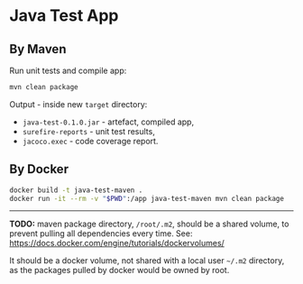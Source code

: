 # Java Test App

## By Maven

Run unit tests and compile app:

```bash
mvn clean package
```

Output - inside new `target` directory:

* `java-test-0.1.0.jar` - artefact, compiled app,
* `surefire-reports` - unit test results,
* `jacoco.exec` - code coverage report.

## By Docker

```bash
docker build -t java-test-maven .
docker run -it --rm -v "$PWD":/app java-test-maven mvn clean package
```

-----

**TODO:** maven package directory, `/root/.m2`, should be a shared volume,
to prevent pulling all dependencies every time.
See: https://docs.docker.com/engine/tutorials/dockervolumes/

It should be a docker volume, not shared with a local user `~/.m2` directory,
as the packages pulled by docker would be owned by root.